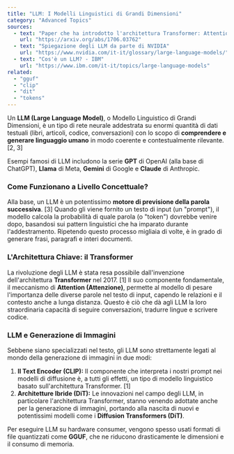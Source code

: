 ```yaml
---
title: "LLM: I Modelli Linguistici di Grandi Dimensioni"
category: "Advanced Topics"
sources:
  - text: "Paper che ha introdotto l'architettura Transformer: Attention Is All You Need"
    url: "https://arxiv.org/abs/1706.03762"
  - text: "Spiegazione degli LLM da parte di NVIDIA"
    url: "https://www.nvidia.com/it-it/glossary/large-language-models/"
  - text: "Cos'è un LLM? - IBM"
    url: "https://www.ibm.com/it-it/topics/large-language-models"
related:
  - "gguf"
  - "clip"
  - "dit"
  - "tokens"
---
```


Un **LLM (Large Language Model)**, o Modello Linguistico di Grandi Dimensioni, è un tipo di rete neurale addestrata su enormi quantità di dati testuali (libri, articoli, codice, conversazioni) con lo scopo di **comprendere e generare linguaggio umano** in modo coerente e contestualmente rilevante. [2, 3]

Esempi famosi di LLM includono la serie **GPT** di OpenAI (alla base di ChatGPT), **Llama** di Meta, **Gemini** di Google e **Claude** di Anthropic.

### Come Funzionano a Livello Concettuale?

Alla base, un LLM è un potentissimo **motore di previsione della parola successiva**. [3] Quando gli viene fornito un testo di input (un "prompt"), il modello calcola la probabilità di quale parola (o "token") dovrebbe venire dopo, basandosi sui pattern linguistici che ha imparato durante l'addestramento. Ripetendo questo processo migliaia di volte, è in grado di generare frasi, paragrafi e interi documenti.

### L'Architettura Chiave: il Transformer

La rivoluzione degli LLM è stata resa possibile dall'invenzione dell'architettura **Transformer** nel 2017. [1] Il suo componente fondamentale, il meccanismo di **Attention (Attenzione)**, permette al modello di pesare l'importanza delle diverse parole nel testo di input, capendo le relazioni e il contesto anche a lunga distanza. Questo è ciò che dà agli LLM la loro straordinaria capacità di seguire conversazioni, tradurre lingue e scrivere codice.

### LLM e Generazione di Immagini

Sebbene siano specializzati nel testo, gli LLM sono strettamente legati al mondo della generazione di immagini in due modi:

1.  **Il Text Encoder (CLIP):** Il componente che interpreta i nostri prompt nei modelli di diffusione è, a tutti gli effetti, un tipo di modello linguistico basato sull'architettura Transformer. [1]
2.  **Architetture Ibride (DiT):** Le innovazioni nel campo degli LLM, in particolare l'architettura Transformer, stanno venendo adottate anche per la generazione di immagini, portando alla nascita di nuovi e potentissimi modelli come i **Diffusion Transformers (DiT)**.

Per eseguire LLM su hardware consumer, vengono spesso usati formati di file quantizzati come **GGUF**, che ne riducono drasticamente le dimensioni e il consumo di memoria.
